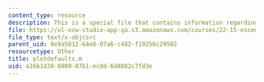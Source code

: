 ```yaml
---
content_type: resource
description: This is a special file that contains information regarding plotdefaults.
file: https://ol-ocw-studio-app-qa.s3.amazonaws.com/courses/22-15-essential-numerical-methods-fall-2014/a16b1d38080987b1ec8d6d8882c7fd3e_plotdefaults.m
file_type: text/x-objcsrc
parent_uid: 0e9a5812-64e8-07a6-c482-f19256c29502
resourcetype: Other
title: plotdefaults.m
uid: a16b1d38-0809-87b1-ec8d-6d8882c7fd3e
---
```


